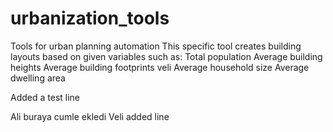 # urbanization_tools
Tools for urban planning automation
This specific tool creates building layouts based on given variables such as:
Total population
Average building heights
Average building footprints veli
Average household size
Average dwelling area


Added a test line

Ali buraya cumle ekledi
Veli added line
